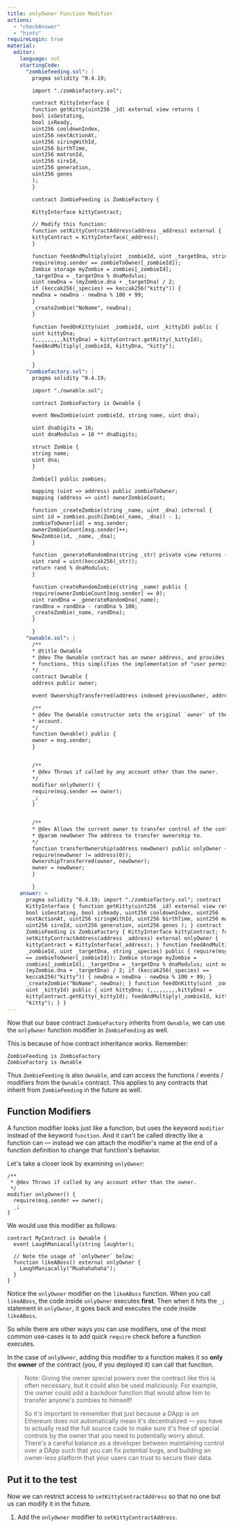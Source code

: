 ```yaml
---
title: onlyOwner Function Modifier
actions:
  - "checkAnswer"
  - "hints"
requireLogin: true
material:
  editor:
    language: sol
    startingCode:
      "zombiefeeding.sol": |
        pragma solidity ^0.4.19;

        import "./zombiefactory.sol";

        contract KittyInterface {
        function getKitty(uint256 _id) external view returns (
        bool isGestating,
        bool isReady,
        uint256 cooldownIndex,
        uint256 nextActionAt,
        uint256 siringWithId,
        uint256 birthTime,
        uint256 matronId,
        uint256 sireId,
        uint256 generation,
        uint256 genes
        );
        }

        contract ZombieFeeding is ZombieFactory {

        KittyInterface kittyContract;

        // Modify this function:
        function setKittyContractAddress(address _address) external {
        kittyContract = KittyInterface(_address);
        }

        function feedAndMultiply(uint _zombieId, uint _targetDna, string _species) public {
        require(msg.sender == zombieToOwner[_zombieId]);
        Zombie storage myZombie = zombies[_zombieId];
        _targetDna = _targetDna % dnaModulus;
        uint newDna = (myZombie.dna + _targetDna) / 2;
        if (keccak256(_species) == keccak256("kitty")) {
        newDna = newDna - newDna % 100 + 99;
        }
        _createZombie("NoName", newDna);
        }

        function feedOnKitty(uint _zombieId, uint _kittyId) public {
        uint kittyDna;
        (,,,,,,,,,kittyDna) = kittyContract.getKitty(_kittyId);
        feedAndMultiply(_zombieId, kittyDna, "kitty");
        }

        }
      "zombiefactory.sol": |
        pragma solidity ^0.4.19;

        import "./ownable.sol";

        contract ZombieFactory is Ownable {

        event NewZombie(uint zombieId, string name, uint dna);

        uint dnaDigits = 16;
        uint dnaModulus = 10 ** dnaDigits;

        struct Zombie {
        string name;
        uint dna;
        }

        Zombie[] public zombies;

        mapping (uint => address) public zombieToOwner;
        mapping (address => uint) ownerZombieCount;

        function _createZombie(string _name, uint _dna) internal {
        uint id = zombies.push(Zombie(_name, _dna)) - 1;
        zombieToOwner[id] = msg.sender;
        ownerZombieCount[msg.sender]++;
        NewZombie(id, _name, _dna);
        }

        function _generateRandomDna(string _str) private view returns (uint) {
        uint rand = uint(keccak256(_str));
        return rand % dnaModulus;
        }

        function createRandomZombie(string _name) public {
        require(ownerZombieCount[msg.sender] == 0);
        uint randDna = _generateRandomDna(_name);
        randDna = randDna - randDna % 100;
        _createZombie(_name, randDna);
        }

        }
      "ownable.sol": |
        /**
        * @title Ownable
        * @dev The Ownable contract has an owner address, and provides basic authorization control
        * functions, this simplifies the implementation of "user permissions".
        */
        contract Ownable {
        address public owner;

        event OwnershipTransferred(address indexed previousOwner, address indexed newOwner);

        /**
        * @dev The Ownable constructor sets the original `owner` of the contract to the sender
        * account.
        */
        function Ownable() public {
        owner = msg.sender;
        }


        /**
        * @dev Throws if called by any account other than the owner.
        */
        modifier onlyOwner() {
        require(msg.sender == owner);
        _;
        }


        /**
        * @dev Allows the current owner to transfer control of the contract to a newOwner.
        * @param newOwner The address to transfer ownership to.
        */
        function transferOwnership(address newOwner) public onlyOwner {
        require(newOwner != address(0));
        OwnershipTransferred(owner, newOwner);
        owner = newOwner;
        }

        }
    answer: >
      pragma solidity ^0.4.19; import "./zombiefactory.sol"; contract
      KittyInterface { function getKitty(uint256 _id) external view returns (
      bool isGestating, bool isReady, uint256 cooldownIndex, uint256
      nextActionAt, uint256 siringWithId, uint256 birthTime, uint256 matronId,
      uint256 sireId, uint256 generation, uint256 genes ); } contract
      ZombieFeeding is ZombieFactory { KittyInterface kittyContract; function
      setKittyContractAddress(address _address) external onlyOwner {
      kittyContract = KittyInterface(_address); } function feedAndMultiply(uint
      _zombieId, uint _targetDna, string _species) public { require(msg.sender
      == zombieToOwner[_zombieId]); Zombie storage myZombie =
      zombies[_zombieId]; _targetDna = _targetDna % dnaModulus; uint newDna =
      (myZombie.dna + _targetDna) / 2; if (keccak256(_species) ==
      keccak256("kitty")) { newDna = newDna - newDna % 100 + 99; }
      _createZombie("NoName", newDna); } function feedOnKitty(uint _zombieId,
      uint _kittyId) public { uint kittyDna; (,,,,,,,,,kittyDna) =
      kittyContract.getKitty(_kittyId); feedAndMultiply(_zombieId, kittyDna,
      "kitty"); } }
---
```


Now that our base contract `ZombieFactory` inherits from `Ownable`, we can use
the `onlyOwner` function modifier in `ZombieFeeding` as well.

This is because of how contract inheritance works. Remember:

    ZombieFeeding is ZombieFactory
    ZombieFactory is Ownable

Thus `ZombieFeeding` is also `Ownable`, and can access the functions / events /
modifiers from the `Ownable` contract. This applies to any contracts that
inherit from `ZombieFeeding` in the future as well.

## Function Modifiers

A function modifier looks just like a function, but uses the keyword `modifier`
instead of the keyword `function`. And it can't be called directly like a
function can — instead we can attach the modifier's name at the end of a
function definition to change that function's behavior.

Let's take a closer look by examining `onlyOwner`:

    /**
     * @dev Throws if called by any account other than the owner.
     */
    modifier onlyOwner() {
      require(msg.sender == owner);
      _;
    }

We would use this modifier as follows:

    contract MyContract is Ownable {
      event LaughManiacally(string laughter);

      // Note the usage of `onlyOwner` below:
      function likeABoss() external onlyOwner {
        LaughManiacally("Muahahahaha");
      }
    }

Notice the `onlyOwner` modifier on the `likeABoss` function. When you call
`likeABoss`, the code inside `onlyOwner` executes **first**. Then when it hits
the `_;` statement in `onlyOwner`, it goes back and executes the code inside
`likeABoss`.

So while there are other ways you can use modifiers, one of the most common
use-cases is to add quick `require` check before a function executes.

In the case of `onlyOwner`, adding this modifier to a function makes it so
**only** the **owner** of the contract (you, if you deployed it) can call that
function.

> Note: Giving the owner special powers over the contract like this is often
> necessary, but it could also be used maliciously. For example, the owner could
> add a backdoor function that would allow him to transfer anyone's zombies to
> himself!
>
> So it's important to remember that just because a DApp is on Ethereum does not
> automatically mean it's decentralized — you have to actually read the full
> source code to make sure it's free of special controls by the owner that you
> need to potentially worry about. There's a careful balance as a developer
> between maintaining control over a DApp such that you can fix potential bugs,
> and building an owner-less platform that your users can trust to secure their
> data.

## Put it to the test

Now we can restrict access to `setKittyContractAddress` so that no one but us
can modify it in the future.

1. Add the `onlyOwner` modifier to `setKittyContractAddress`.
